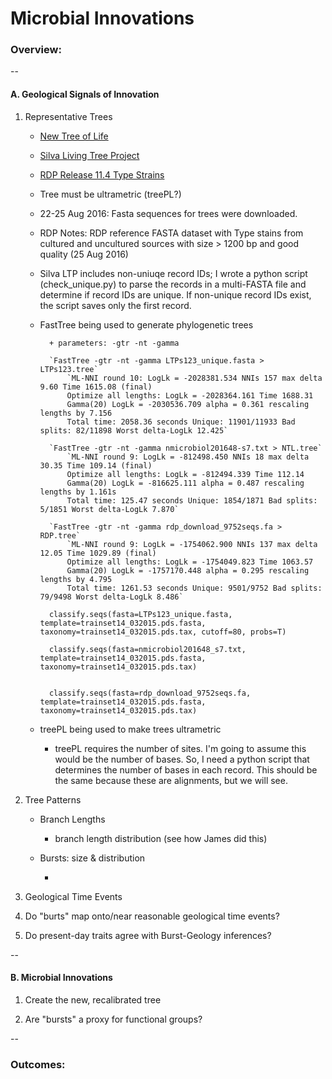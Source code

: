 # Microbial Innovations

### Overview:

--

#### A. Geological Signals of Innovation

1. Representative Trees

	- [New Tree of Life](http://www.nature.com/articles/nmicrobiol201648)
	- [Silva Living Tree Project](https://www.arb-silva.de/projects/living-tree/)
	- [RDP Release 11.4 Type Strains](https://rdp.cme.msu.edu/misc/rel10info.jsp)
	- Tree must be ultrametric (treePL?)

	- 22-25 Aug 2016: Fasta sequences for trees were downloaded.
	- RDP Notes: RDP reference FASTA dataset with Type stains from cultured and uncultured sources with size > 1200 bp and good quality (25 Aug 2016)
	- Silva LTP includes non-uniuqe record IDs; I wrote a python script (check_unique.py) to parse the records in a multi-FASTA file and determine if record IDs are unique. If non-unique record IDs exist, the script saves only the first record.

	- FastTree being used to generate phylogenetic trees

			+ parameters: -gtr -nt -gamma

			`FastTree -gtr -nt -gamma LTPs123_unique.fasta > LTPs123.tree`
				`ML-NNI round 10: LogLk = -2028381.534 NNIs 157 max delta 9.60 Time 1615.08 (final)
				Optimize all lengths: LogLk = -2028364.161 Time 1688.31
				Gamma(20) LogLk = -2030536.709 alpha = 0.361 rescaling lengths by 7.156   
				Total time: 2058.36 seconds Unique: 11901/11933 Bad splits: 82/11898 Worst delta-LogLk 12.425`

			`FastTree -gtr -nt -gamma nmicrobiol201648-s7.txt > NTL.tree`
				`ML-NNI round 9: LogLk = -812498.450 NNIs 18 max delta 30.35 Time 109.14 (final)
				Optimize all lengths: LogLk = -812494.339 Time 112.14
				Gamma(20) LogLk = -816625.111 alpha = 0.487 rescaling lengths by 1.161s   
				Total time: 125.47 seconds Unique: 1854/1871 Bad splits: 5/1851 Worst delta-LogLk 7.870`

			`FastTree -gtr -nt -gamma rdp_download_9752seqs.fa > RDP.tree`
				`ML-NNI round 9: LogLk = -1754062.900 NNIs 137 max delta 12.05 Time 1029.89 (final)
				Optimize all lengths: LogLk = -1754049.823 Time 1063.57
				Gamma(20) LogLk = -1757170.448 alpha = 0.295 rescaling lengths by 4.795   
				Total time: 1261.53 seconds Unique: 9501/9752 Bad splits: 79/9498 Worst delta-LogLk 8.486`

			classify.seqs(fasta=LTPs123_unique.fasta, template=trainset14_032015.pds.fasta, taxonomy=trainset14_032015.pds.tax, cutoff=80, probs=T)

			classify.seqs(fasta=nmicrobiol201648_s7.txt, template=trainset14_032015.pds.fasta, taxonomy=trainset14_032015.pds.tax)


			classify.seqs(fasta=rdp_download_9752seqs.fa, template=trainset14_032015.pds.fasta, taxonomy=trainset14_032015.pds.tax)



	 - treePL being used to make trees ultrametric

	 	+ treePL requires the number of sites. I'm going to assume this would be the number of bases. So, I need a python script that determines the number of bases in each record. This should be the same because these are alignments, but we will see.

2. Tree Patterns

	- Branch Lengths

		+ branch length distribution (see how James did this)

	- Bursts: size & distribution

		+

3. Geological Time Events

4. Do "burts" map onto/near reasonable geological time events?

5. Do present-day traits agree with Burst-Geology inferences?

--

#### B. Microbial Innovations

1. Create the new, recalibrated tree

2. Are "bursts" a proxy for functional groups?

--

### Outcomes:

